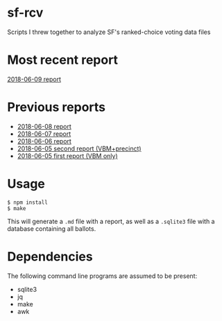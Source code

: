 # sf-rcv
Scripts I threw together to analyze SF's ranked-choice voting data files

# Most recent report
[2018-06-09 report](20180609_report.md)

# Previous reports
- [2018-06-08 report](20180608_report.md)
- [2018-06-07 report](20180607_report.md)
- [2018-06-06 report](20180606_report.md)
- [2018-06-05 second report (VBM+precinct)](20180605_4_report.md)
- [2018-06-05 first report (VBM only)](20180605_1_report.md)


# Usage

```
$ npm install
$ make
```

This will generate a `.md` file with a report, as well as a `.sqlite3` file
with a database containing all ballots.

# Dependencies

The following command line programs are assumed to be present:
- sqlite3
- jq
- make
- awk
